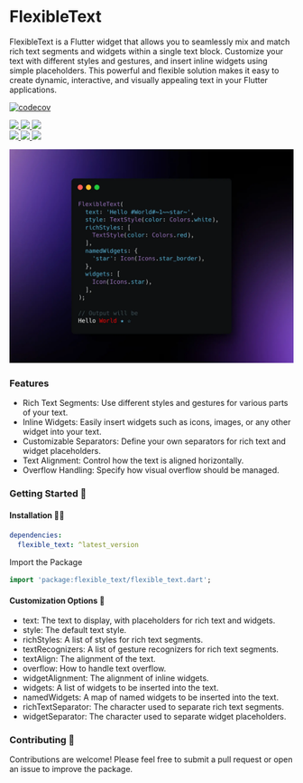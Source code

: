 # FlexibleText

FlexibleText is a Flutter widget that allows you to seamlessly mix and match rich text segments and widgets within a single text block. Customize your text with different styles and gestures, and insert inline widgets using simple placeholders. This powerful and flexible solution makes it easy to create dynamic, interactive, and visually appealing text in your Flutter applications.

[![codecov](https://codecov.io/github/rkishan516/flexible_text/graph/badge.svg?token=BNO884O5HM)](https://codecov.io/github/rkishan516/flexible_text)

<a href="https://pub.dev/packages/flexible_text" target="_blank">
    <img src="https://img.shields.io/pub/v/flexible_text.svg?style=for-the-badge&label=pub&logo=dart"/> 
</a>
<a href="https://github.com/rkishan516/flexible_text/tree/main/LICENSE" target="_blank">
  <img src="https://img.shields.io/github/license/rkishan516/flexible_text.svg?style=for-the-badge&color=purple"/> 
</a>
<a href="https://github.com/rkishan516/flexible_text/stargazers" target="_blank">
  <img src="https://img.shields.io/github/stars/rkishan516/flexible_text.svg?style=for-the-badge&label=GitHub Stars&color=gold"/>
</a>
<br/>
<a href="https://pub.dev/packages/flexible_text/score" target="_blank">
  <img src="https://img.shields.io/pub/likes/flexible_text.svg?style=for-the-badge&color=1e7b34&label=likes&labelColor=black"/>
  <img src="https://img.shields.io/pub/points/flexible_text?style=for-the-badge&color=0056b3&label=Points&labelColor=black"/>
  <img src="https://img.shields.io/pub/popularity/flexible_text.svg?style=for-the-badge&color=c05600&label=Popularity&labelColor=black"/>
</a>

![title](https://raw.githubusercontent.com/rkishan516/flexible_text/refs/heads/main/assets/usage.webp)


### Features

- Rich Text Segments: Use different styles and gestures for various parts of your text.
- Inline Widgets: Easily insert widgets such as icons, images, or any other widget into your text.
- Customizable Separators: Define your own separators for rich text and widget placeholders.
- Text Alignment: Control how the text is aligned horizontally.
- Overflow Handling: Specify how visual overflow should be managed.

### Getting Started 🚀

#### Installation 🧑‍💻

```yaml
dependencies:
  flexible_text: ^latest_version
```

Import the Package

```dart
import 'package:flexible_text/flexible_text.dart';
```


#### Customization Options 🎨

- text: The text to display, with placeholders for rich text and widgets.
- style: The default text style.
- richStyles: A list of styles for rich text segments.
- textRecognizers: A list of gesture recognizers for rich text segments.
- textAlign: The alignment of the text.
- overflow: How to handle text overflow.
- widgetAlignment: The alignment of inline widgets.
- widgets: A list of widgets to be inserted into the text.
- namedWidgets: A map of named widgets to be inserted into the text.
- richTextSeparator: The character used to separate rich text segments.
- widgetSeparator: The character used to separate widget placeholders.

### Contributing 👨

Contributions are welcome! Please feel free to submit a pull request or open an issue to improve the package.
